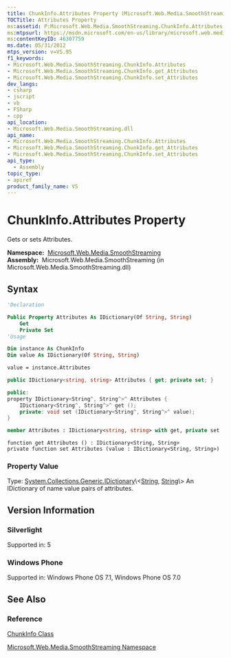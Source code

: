 ```yaml
---
title: ChunkInfo.Attributes Property (Microsoft.Web.Media.SmoothStreaming)
TOCTitle: Attributes Property
ms:assetid: P:Microsoft.Web.Media.SmoothStreaming.ChunkInfo.Attributes
ms:mtpsurl: https://msdn.microsoft.com/en-us/library/microsoft.web.media.smoothstreaming.chunkinfo.attributes(v=VS.95)
ms:contentKeyID: 46307759
ms.date: 05/31/2012
mtps_version: v=VS.95
f1_keywords:
- Microsoft.Web.Media.SmoothStreaming.ChunkInfo.Attributes
- Microsoft.Web.Media.SmoothStreaming.ChunkInfo.get_Attributes
- Microsoft.Web.Media.SmoothStreaming.ChunkInfo.set_Attributes
dev_langs:
- csharp
- jscript
- vb
- FSharp
- cpp
api_location:
- Microsoft.Web.Media.SmoothStreaming.dll
api_name:
- Microsoft.Web.Media.SmoothStreaming.ChunkInfo.Attributes
- Microsoft.Web.Media.SmoothStreaming.ChunkInfo.get_Attributes
- Microsoft.Web.Media.SmoothStreaming.ChunkInfo.set_Attributes
api_type:
  - Assembly
topic_type:
- apiref
product_family_name: VS
---
```


# ChunkInfo.Attributes Property

Gets or sets Attributes.

**Namespace:**  [Microsoft.Web.Media.SmoothStreaming](microsoft-web-media-smoothstreaming-namespace_1.md)  
**Assembly:**  Microsoft.Web.Media.SmoothStreaming (in Microsoft.Web.Media.SmoothStreaming.dll)

## Syntax

```vb
'Declaration

Public Property Attributes As IDictionary(Of String, String)
    Get
    Private Set
'Usage

Dim instance As ChunkInfo
Dim value As IDictionary(Of String, String)

value = instance.Attributes
```

```csharp
public IDictionary<string, string> Attributes { get; private set; }
```

```cpp
public:
property IDictionary<String^, String^>^ Attributes {
    IDictionary<String^, String^>^ get ();
    private: void set (IDictionary<String^, String^>^ value);
}
```

``` fsharp
member Attributes : IDictionary<string, string> with get, private set
```

```jscript
function get Attributes () : IDictionary<String, String>
private function set Attributes (value : IDictionary<String, String>)
```

### Property Value

Type: [System.Collections.Generic.IDictionary](https://msdn.microsoft.com/library/s4ys34ea\(v=vs.95\))\<[String](https://msdn.microsoft.com/library/s1wwdcbf\(v=vs.95\)), [String](https://msdn.microsoft.com/library/s1wwdcbf\(v=vs.95\))\>  
An IDictionary of name value pairs of attributes.

## Version Information

### Silverlight

Supported in: 5  

### Windows Phone

Supported in: Windows Phone OS 7.1, Windows Phone OS 7.0  

## See Also

### Reference

[ChunkInfo Class](chunkinfo-class-microsoft-web-media-smoothstreaming_1.md)

[Microsoft.Web.Media.SmoothStreaming Namespace](microsoft-web-media-smoothstreaming-namespace_1.md)

